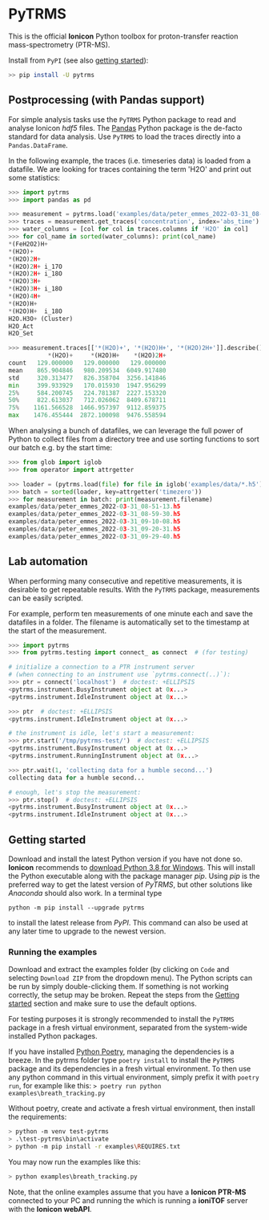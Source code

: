 # PyTRMS

This is the official **Ionicon** Python toolbox for proton-transfer reaction mass-spectrometry (PTR-MS). 

Install from `PyPI` (see also [getting started](https://github.com/ionicon-analytik/PyTRMS#getting-started)):
```bash
>> pip install -U pytrms
```

## Postprocessing (with Pandas support)

For simple analysis tasks use the `PyTRMS` Python package to read and analyse Ionicon
*hdf5* files. The [Pandas](https://pandas.pydata.org/pandas-docs/stable/index.html)
Python package is the de-facto standard for data analysis. Use `PyTRMS` to load the
traces directly into a `Pandas.DataFrame`.

In the following example, the traces (i.e. timeseries data) is loaded from a datafile. We are looking for traces containing the term 'H2O' and print out some statistics:

```python
>>> import pytrms
>>> import pandas as pd

>>> measurement = pytrms.load('examples/data/peter_emmes_2022-03-31_08-51-13.h5')
>>> traces = measurement.get_traces('concentration', index='abs_time')
>>> water_columns = [col for col in traces.columns if 'H2O' in col]
>>> for col_name in sorted(water_columns): print(col_name)
*(FeH2O2)H+
*(H2O)+
*(H2O)2H+
*(H2O)2H+ i_17O
*(H2O)2H+ i_18O
*(H2O)3H+
*(H2O)3H+ i_18O
*(H2O)4H+
*(H2O)H+
*(H2O)H+  i_18O
H2O.H3O+ (Cluster)
H2O_Act
H2O_Set

>>> measurement.traces[['*(H2O)+', '*(H2O)H+', '*(H2O)2H+']].describe()
           *(H2O)+     *(H2O)H+    *(H2O)2H+
count   129.000000   129.000000   129.000000
mean    865.904846   980.209534  6049.917480
std     320.313477   826.358704  3256.141846
min     399.933929   170.015930  1947.956299
25%     584.200745   224.781387  2227.153320
50%     822.613037   712.026062  8409.678711
75%    1161.566528  1466.957397  9112.859375
max    1476.455444  2872.100098  9476.558594

```

When analysing a bunch of datafiles, we can leverage the full power of Python to
collect files from a directory tree and use sorting functions to sort our batch e.g.
by the start time:

```python
>>> from glob import iglob
>>> from operator import attrgetter

>>> loader = (pytrms.load(file) for file in iglob('examples/data/*.h5'))
>>> batch = sorted(loader, key=attrgetter('timezero'))
>>> for measurement in batch: print(measurement.filename)
examples/data/peter_emmes_2022-03-31_08-51-13.h5
examples/data/peter_emmes_2022-03-31_08-59-30.h5
examples/data/peter_emmes_2022-03-31_09-10-08.h5
examples/data/peter_emmes_2022-03-31_09-20-31.h5
examples/data/peter_emmes_2022-03-31_09-29-40.h5

```

## Lab automation

When performing many consecutive and repetitive measurements, it is desirable to get
repeatable results. With the `PyTRMS` package, measurements can be easily scripted.

For example, perform ten measurements of one minute each and save the datafiles in a
folder. The filename is automatically set to the timestamp at the start of the
measurement.

```python
>>> import pytrms
>>> from pytrms.testing import connect_ as connect  # (for testing)

# initialize a connection to a PTR instrument server
# (when connecting to an instrument use `pytrms.connect(..)`):
>>> ptr = connect('localhost')  # doctest: +ELLIPSIS
<pytrms.instrument.BusyInstrument object at 0x...>
<pytrms.instrument.IdleInstrument object at 0x...>

>>> ptr  # doctest: +ELLIPSIS
<pytrms.instrument.IdleInstrument object at 0x...>

# the instrument is idle, let's start a measurement:
>>> ptr.start('/tmp/pytrms-test/')  # doctest: +ELLIPSIS
<pytrms.instrument.BusyInstrument object at 0x...>
<pytrms.instrument.RunningInstrument object at 0x...>

>>> ptr.wait(1, 'collecting data for a humble second...')
collecting data for a humble second...

# enough, let's stop the measurement:
>>> ptr.stop()  # doctest: +ELLIPSIS
<pytrms.instrument.BusyInstrument object at 0x...>
<pytrms.instrument.IdleInstrument object at 0x...>

```


## Getting started

Download and install the latest Python version if you have not done so. **Ionicon**
recommends to [download Python 3.8 for Windows](https://www.python.org/ftp/python/3.8.10/python-3.8.10-amd64.exe).
This will install the Python executable along with the package manager *pip*. 
Using *pip* is the preferred way to get the latest version of *PyTRMS*, but other
solutions like *Anaconda* should also work. In a terminal type

```
python -m pip install --upgrade pytrms
```

to install the latest release from *PyPI*. This command can also be used at any later
time to upgrade to the newest version.


### Running the examples

Download and extract the examples folder (by clicking on `Code` and selecting
`Download ZIP` from the dropdown menu).
The Python scripts can be run by simply double-clicking them.
If something is not working correctly, the setup may be broken. 
Repeat the steps from the [Getting started](https://github.com/ionicon-analytik/PyTRMS#getting-started)
section and make sure to use the default options.

For testing purposes it is strongly recommended to install the `PyTRMS` package in a fresh
virtual environment, separated from the system-wide installed Python packages.

If you have installed [Python Poetry](https://python-poetry.org/docs/#osx--linux--bashonwindows-install-instructions), 
managing the dependencies is a breeze. In the pytrms folder type `poetry install` to
install the `PyTRMS` package and its dependencies in a fresh virtual environment. To then
use any python command in this virtual environment, simply prefix it with `poetry run`,
for example like this:
`> poetry run python examples\breath_tracking.py`

Without poetry, create and activate a fresh virtual environment, then install the
requirements:
```bash
> python -m venv test-pytrms
> .\test-pytrms\bin\activate
> python -m pip install -r examples\REQUIRES.txt
```

You may now run the examples like this:
```bash
> python examples\breath_tracking.py
```

Note, that the online examples assume that you have a **Ionicon PTR-MS** connected to
your PC and running the which is running a **ioniTOF** server with the **Ionicon webAPI**. 

